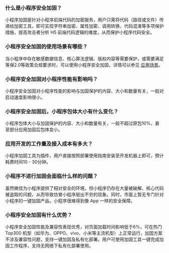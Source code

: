 ### 什么是小程序安全加固？
小程序加固是针对小程序前端代码的加密服务，用户只需将代码（路径或文件）传递给加密工具，即可实现字符串加密、属性加密、调用转换、代码混淆等多项保护措施，提高攻击者分析 H5 前端代码逻辑的难度，从而保护小程序代码安全。
### 小程序安全加固的使用场景有哪些？ 
当小程序中存在敏感数据信息、核心算法逻辑、版权内容等需要保护，或需要满足等保2.0等政策合规要求时，可以使用小程序安全加固，详情可以参见 [应用场景](https://cloud.tencent.com/document/product/1223/44262)。 

### 小程序安全加固对小程序性能有影响吗？ 
小程序安全加固对小程序性能的影响与加固保护的内容、大小和数量有关，一般对启动速度影响很小。
### 小程序安全加固后，小程序包体大小有什么变化？ 
小程序包体大小与加固保护的内容、大小和数量有关，一般不超过原包10%，甚至部分应用加固后包体变小。
### 应用开发的工作量及接入成本有多大？ 
小程序加固工具为插件，用户直接按照部署使用指南安装至开发机器上即可，预计耗费时间10 - 30分钟。
### 小程序不进行加固会面临什么样的问题？ 
虽然微信为小程序提供了相对安全的环境，但小程序仍存在大量被破解、核心代码被盗取的问题，从而导致仿冒小程序层出不穷的现象。同时，市面上暂无专门针对小程序的一键加固产品，小程序很难得到像 App 一样的安全保障。
### 小程序安全加固有什么优势？
小程序安全加固性能及兼容性表现优秀，对页面加载时间影响低于6%，可在热门 Top300 机型（如华为、OPPO、vivo、小米等主流机型）上正常运行，加固方案不涉及兼容性问题，支持一键加固及私有化部署。用户可使用加固工具一键完成加固工作程序，支持无网络下私有化部署使用。
